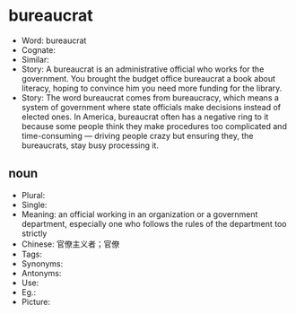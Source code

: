 # bureaucrat

- Word: bureaucrat
- Cognate: 
- Similar: 
- Story: A bureaucrat is an administrative official who works for the government. You brought the budget office bureaucrat a book about literacy, hoping to convince him you need more funding for the library.
- Story: The word bureaucrat comes from bureaucracy, which means a system of government where state officials make decisions instead of elected ones. In America, bureaucrat often has a negative ring to it because some people think they make procedures too complicated and time-consuming — driving people crazy but ensuring they, the bureaucrats, stay busy processing it.

## noun

- Plural: 
- Single: 
- Meaning: an official working in an organization or a government department, especially one who follows the rules of the department too strictly
- Chinese: 官僚主义者；官僚
- Tags: 
- Synonyms: 
- Antonyms: 
- Use: 
- Eg.: 
- Picture: 

